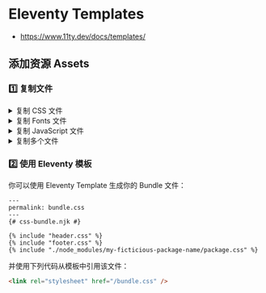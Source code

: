 # Eleventy Templates

- <https://www.11ty.dev/docs/templates/>

## 添加资源 Assets

### 1️⃣ 复制文件

<details>
<summary>复制 CSS 文件</summary>

复制 HTML 中引用的单个 CSS 文件：

1. 在项目根目录创建一个 `bundle.css` 文件，并向该文件添加一些 CSS 代码。
2. 使用 **直通文件复制 ( Passthrough File Copy )** 将文件复制到生成输出文件夹：

   ```js
   // .eleventy.js
   module.exports = function (eleventyConfig) {
     eleventyConfig.addPassthroughCopy('bundle.css')
   }
   ```

3. 在 HTML 文件中引用 CSS 文件：

   ```html
   <link rel="stylesheet" href="/bundle.css" />
   ```

</details>

<details>
<summary>复制 Fonts 文件</summary>

复制 CSS 中引用的单个 Web Font 文件：

1. 使用 Passthrough File Copy 将文件复制到 Build Output 文件夹。

   ```js
   // .eleventy.js
   module.exports = function (eleventyConfig) {
     eleventyConfig.addPassthroughCopy('font.woff2')
   }
   ```

2. 在 CSS 文件中引用 Web Font 文件：

   ```css
   @font-face {
     font-family: My Font Name;
     src: url('/font.woff2') format('woff2');
     font-display: swap;
   }
   ```

</details>

<details>
<summary>复制 JavaScript 文件</summary>

复制 HTML 中引用的单个 JavaScript 文件：

1. 在项目根目录创建一个 `bundle.js` 文件，并向该文件添加一些 JavaScript 代码。
2. 使用 Passthrough File Copy 将文件复制到 Build Output 文件夹：

   ```js
   // .eleventy.js
   module.exports = function (eleventyConfig) {
     eleventyConfig.addPassthroughCopy('bundle.js')
   }
   ```

3. 在 HTML 文件中引用 Javascript 文件：

   ```html
   <script src="/bundle.js"></script>
   ```

</details>

<details>
<summary>复制多个文件</summary>

你可以使用 Nunjucks 和 Liquid 的 `include` 标记来引入多个源文件。

```njk
{# page.njk #}

<style>
{% include "header.css" %}
{% include "footer.css" %}
{% include "./node_modules/my-ficticious-package-name/package.css" %}
</style>

<script>
{% include "header.js" %}
{% include "footer.js" %}
{% include "./node_modules/my-ficticious-package-name/package.js" %}
</script>
```

</details>

### 2️⃣ 使用 Eleventy 模板

你可以使用 Eleventy Template 生成你的 Bundle 文件：

```njk
---
permalink: bundle.css
---
{# css-bundle.njk #}

{% include "header.css" %}
{% include "footer.css" %}
{% include "./node_modules/my-ficticious-package-name/package.css" %}
```

并使用下列代码从模板中引用该文件：

```html
<link rel="stylesheet" href="/bundle.css" />
```
